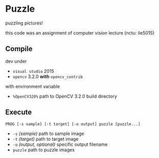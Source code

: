 # Puzzle

puzzling pictures!

this code was an assignment of computer vision lecture (nctu: ile5015)

## Compile

dev under

- `visual studio` 2015
- `opencv` 3.2.0 **with** `opencv_contrib`

with environment variable

- `%OpenCV320%` path to OpenCV 3.2.0 build directory

## Execute

```
PROG [-s sample] [-t target] [-o output] puzzle [puzzle...]
```

- `-s` *(sample)* path to sample image
- `-t` *(target)* path to target image
- `-o` *(output, optional)* specific output filename
- `puzzle` path to puzzle images
